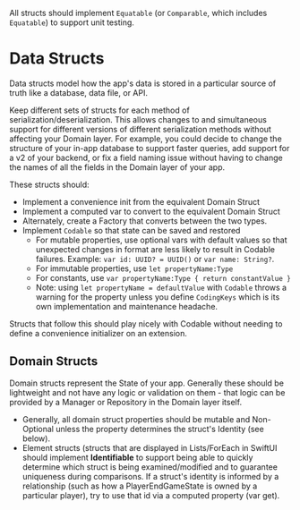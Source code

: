 All structs should implement `Equatable` (or `Comparable`, which includes `Equatable`) to support unit testing.



# Data Structs

Data structs model how the app's data is stored in a particular source of truth like a database, data file, or API. 

Keep different sets of structs for each method of serialization/deserialization. This allows changes to and simultaneous support for different versions of different serialization methods without affecting your Domain layer. For example, you could decide to change the structure of your in-app database to support faster queries, add support for a v2 of your backend, or fix a field naming issue without having to change the names of all the fields in the Domain layer of your app.

These structs should:
- Implement a convenience init from the equivalent Domain Struct
- Implement a computed var to convert to the equivalent Domain Struct
- Alternately, create a Factory that converts between the two types.
- Implement `Codable` so that state can be saved and restored
  - For mutable properties, use optional vars with default values so that unexpected changes in format are less likely to result in Codable failures. Example: `var id: UUID? = UUID()` or `var name: String?`.
  - For immutable properties, use `let propertyName:Type`
  - For constants, use `var propertyName:Type { return constantValue }`
  - Note: using `let propertyName = defaultValue` with `Codable` throws a warning for the property unless you define `CodingKeys` which is its own implementation and maintenance headache.
  
Structs that follow this should play nicely with Codable without needing to define a convenience initializer on an extension.

 
## Domain Structs

Domain structs represent the State of your app. Generally these should be lightweight and not have any logic or validation on them - that logic can be provided by a Manager or Repository in the Domain layer itself. 

- Generally, all domain struct properties should be mutable and Non-Optional unless the property determines the struct's Identity (see below).
- Element structs (structs that are displayed in Lists/ForEach in SwiftUI should implement **Identifiable** to support being able to quickly determine which struct is being examined/modified and to guarantee uniqueness during comparisons. If a struct's identity is informed by a relationship (such as how a PlayerEndGameState is owned by a particular player), try to use that id via a computed property (var get).
